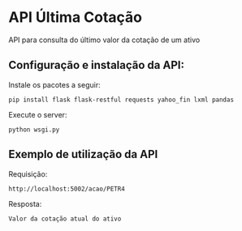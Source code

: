 # API Última Cotação
API para consulta do último valor da cotação de um ativo


## Configuração e instalação da API:
 
  Instale os pacotes a seguir:
  
	pip install flask flask-restful requests yahoo_fin lxml pandas

  Execute o server:
  
  	python wsgi.py
  	
## Exemplo de utilização da API

  Requisição:

	http://localhost:5002/acao/PETR4
	
	
  Resposta:
  
  	Valor da cotação atual do ativo
  